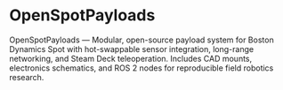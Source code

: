 # OpenSpotPayloads
OpenSpotPayloads — Modular, open-source payload system for Boston Dynamics Spot with hot-swappable sensor integration, long-range networking, and Steam Deck teleoperation. Includes CAD mounts, electronics schematics, and ROS 2 nodes for reproducible field robotics research.
